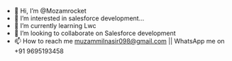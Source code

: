 - 👋 Hi, I’m @Mozamrocket
- 👀 I’m interested in  salesforce development...
- 🌱 I’m currently learning Lwc
- 💞️ I’m looking to collaborate on Salesforce development
- 📫 How to reach me muzammilnasir098@gmail.com || WhatsApp me on +91 9695193458


<!---
Mozamrocket/Mozamrocket is a ✨ special ✨ repository because its `README.md` (this file) appears on your GitHub profile.
You can click the Preview link to take a look at your changes.
--->
